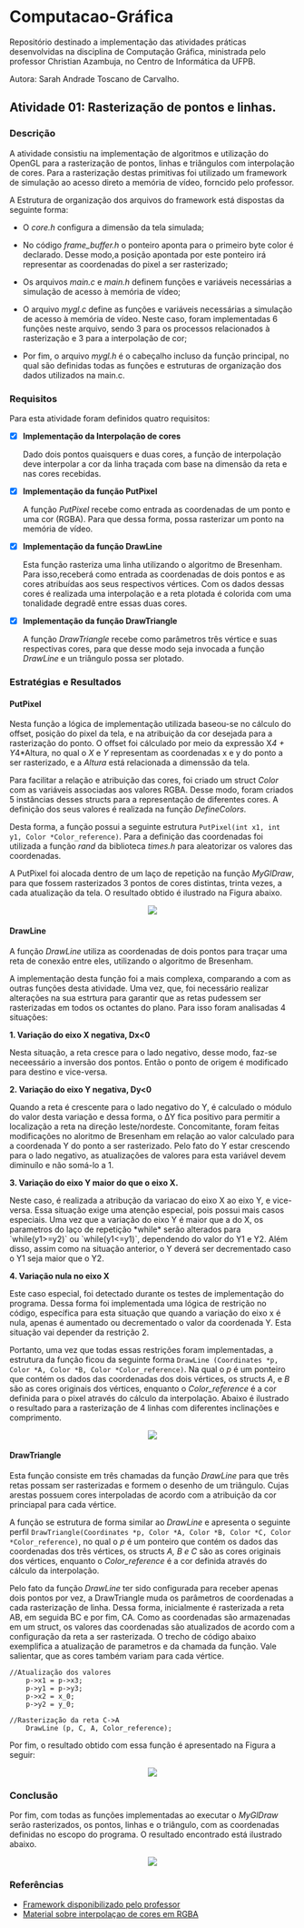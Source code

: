 # Computacao-Gráfica
Repositório destinado a implementação das atividades práticas desenvolvidas na disciplina de Computação Gráfica, ministrada pelo professor Christian Azambuja, no Centro de Informática da UFPB.

Autora: Sarah Andrade Toscano de Carvalho.

## Atividade 01: Rasterização de pontos e linhas. 
### Descrição
   A atividade consistiu na implementação de algoritmos e utilização do OpenGL para a rasterização de pontos, linhas e triângulos com interpolação de cores. Para a rasterização destas primitivas foi utilizado um framework de simulação ao acesso direto a memória de vídeo, forncido pelo professor.  
  
   A Estrutura de organização dos arquivos do framework está dispostas da seguinte forma:
   * O *core.h* configura a dimensão da tela simulada;  
   
   * No código *frame_buffer.h* o ponteiro aponta para o primeiro byte color é declarado. Desse modo,a posição apontada por este ponteiro irá representar as coordenadas do pixel a ser rasterizado;  
   
   * Os arquivos *main.c* e *main.h* definem funções e variáveis necessárias a simulação de acesso à memória de vídeo;
   
   * O arquivo *mygl.c* define as funções e variáveis necessárias a simulação de acesso à memória de vídeo. Neste caso, foram implementadas 6 funções neste arquivo, sendo 3 para os processos relacionados à rasterização e 3 para a interpolação de cor;  
   
   * Por fim, o arquivo *mygl.h* é o cabeçalho incluso da função principal, no qual são definidas todas as funções e estruturas de organização dos dados utilizados na main.c.
  
### Requisitos

Para esta atividade foram definidos quatro requisitos:

- [x] **Implementação da Interpolação de cores**  

  Dado dois pontos quaisquers e duas cores, a função de interpolação deve interpolar a cor da linha traçada com base na dimensão da reta e nas cores recebidas.
  
- [x] **Implementação da função PutPixel**  

  A função *PutPixel* recebe como entrada as coordenadas de um ponto e uma cor (RGBA). Para que dessa forma, possa rasterizar um ponto na memória de vídeo.
  
- [x] **Implementação da função DrawLine**

  Esta função rasteriza uma linha utilizando o algoritmo de Bresenham. Para isso,receberá como entrada as coordenadas de dois pontos e as cores atribuídas aos seus respectivos vértices. Com os dados dessas cores é realizada uma interpolação e a reta plotada é colorida com uma tonalidade degradê entre essas duas cores. 

- [x] **Implementação da função DrawTriangle**

  A função *DrawTriangle* recebe como parâmetros três vértice e suas respectivas cores, para que desse modo seja invocada a função *DrawLine* e un triângulo possa ser plotado.

### Estratégias e Resultados

#### PutPixel
   Nesta função a lógica de implementação utilizada baseou-se no cálculo do offset, posição do pixel da tela, e na atribuição da cor desejada para a rasterização do ponto. O offset foi cálculado por meio da expressão 
   X*4 + Y*4*Altura, no qual o *X* e *Y* representam as coordenadas x e y do ponto a ser rasterizado, e a *Altura* está relacionada a dimenssão da tela.
   
   Para facilitar a relação e atribuição das cores, foi criado um struct *Color* com as variáveis associadas aos valores RGBA. Desse modo, foram criados 5 instâncias desses structs para a representação de diferentes cores. A definição dos seus valores é realizada na função *DefineColors*.
  
  Desta forma, a função possui a seguinte estrutura `PutPixel(int x1, int y1, Color *Color_reference)`. Para a definição das coordenadas foi utilizada a função *rand* da biblioteca *times.h* para aleatorizar os valores das coordenadas. 
  
  A PutPixel foi alocada dentro de um laço de repetição na função *MyGlDraw*, para que fossem rasterizados 3 pontos de cores distintas, trinta vezes, a cada atualização da tela. O resultado obtido é ilustrado na Figura abaixo.
  
  <p align="center">
  <img src="https://github.com/SAndradeTC/Computacao-Grafica/blob/master/pontos.png">
</p>

#### DrawLine
A função *DrawLine* utiliza as coordenadas de dois pontos para traçar uma reta de conexão entre eles, utilizando o algoritmo de Bresenham. 

A implementação desta função foi a mais complexa, comparando a com as outras funções desta atividade. Uma vez, que, foi necessário realizar alterações na sua estrtura para garantir que as retas pudessem ser rasterizadas em todos os octantes do plano. Para isso foram analisadas 4 situações:

 **1. Variação do eixo X negativa, Dx<0**  

   Nesta situação, a reta cresce para o lado negativo, desse modo, faz-se neceessário a inversão dos pontos. Então o ponto de origem é modificado para destino e vice-versa.

 **2. Variação do eixo Y negativa, Dy<0**  

   Quando a reta é crescente para o lado negativo do Y, é calculado o módulo do valor desta variação e dessa forma, o ΔY fica positivo para permitir a localização a reta na direção leste/nordeste. Concomitante, foram feitas modificações no aloritmo de Bresenham em relação ao valor calculado para a coordenada Y do ponto a ser rasterizado. Pelo fato do Y estar crescendo para o lado negativo, as atualizações de valores para esta variável devem diminuílo e não somá-lo a 1. 

 **3. Variação do eixo Y maior do que o eixo X.** 
 <p>
    Neste caso, é realizada a atribução da variacao do eixo X ao eixo Y, e vice-versa. Essa situação exige uma atenção especial, pois possui mais casos especiais. Uma vez que a variação do eixo Y é maior que a do X, os parametros do laço de repetição *while* serão alterados para `while(y1>=y2)` ou `while(y1<=y1)`, dependendo do valor do Y1 e Y2. Além disso, assim como na situação anterior, o Y deverá ser decrementado caso o Y1 seja maior que o Y2.
  

 **4. Variação nula no eixo X**
 <p>
    Este caso especial, foi detectado durante os testes de implementação do programa. Dessa forma foi implementada uma lógica de restrição no código, específica para esta situação que quando a variação do eixo x é nula, apenas é aumentado ou decrementado o valor da coordenada Y. Esta situação vai depender da restrição 2.
   
Portanto, uma vez que todas essas restrições foram implementadas, a estrutura da função ficou da seguinte forma `DrawLine (Coordinates *p, Color *A, Color *B, Color *Color_reference)`. Na qual o *p* é um ponteiro que contém os dados das coordenadas dos dois vértices, os structs *A*, e *B*  são as cores originais dos vértices, enquanto o *Color_reference* é a cor definida para o pixel através do cálculo da interpolação. Abaixo é ilustrado o resultado para a rasterização de 4 linhas com diferentes inclinações e comprimento.

<p align="center">
  <img src="https://github.com/SAndradeTC/Computacao-Grafica/blob/master/linhas.png">
</p>



#### DrawTriangle
Esta função consiste em três chamadas da função *DrawLine* para que três retas possam ser rasterizadas e formem o desenho de um triângulo. Cujas arestas possuem cores interpoladas de acordo com a atribuição da cor princiapal para cada vértice. 

A função se estrutura de forma similar ao *DrawLine* e apresenta o seguinte perfil `DrawTriangle(Coordinates *p, Color *A, Color *B, Color *C, Color *Color_reference)`, no qual o *p* é um ponteiro que contém os dados das coordenadas dos três vértices, os structs *A, B e C* são as cores originais dos vértices, enquanto o *Color_reference* é a cor definida através do cálculo da interpolação.

Pelo fato da função *DrawLine* ter sido configurada para receber apenas dois pontos por vez, a DrawTriangle muda os parâmetros de coordenadas a cada rasterização de linha. Dessa forma, inicialmente é rasterizada a reta AB, em seguida BC e por fim, CA. Como as coordenadas são armazenadas em um struct, os valores das coordenadas são atualizados de acordo com a configuração da reta a ser rasterizada. O trecho de código abaixo exemplifica a atualização de parametros e da chamada da função. Vale salientar, que as cores também variam para cada vértice. 

```
//Atualização dos valores
    p->x1 = p->x3;
    p->y1 = p->y3;
    p->x2 = x_0;
    p->y2 = y_0;

//Rasterização da reta C->A
    DrawLine (p, C, A, Color_reference); 
```

Por fim, o resultado obtido com essa função é apresentado na Figura a seguir:

  <p align="center">
  <img src="https://github.com/SAndradeTC/Computacao-Grafica/blob/master/triangulo.png">
</p>

### Conclusão

Por fim, com todas as funções implementadas ao executar o *MyGlDraw* serão rasterizados, os pontos, linhas e o triângulo, com as coordenadas definidas no escopo do programa. O resultado encontrado está ilustrado abaixo.

  <p align="center">
  <img src="https://github.com/SAndradeTC/Computacao-Grafica/blob/master/todos.png">
</p>

### Referências

- [Framework disponibilizado pelo professor](https://github.com/capagot/icg/tree/master/mygl_framework)
- [Material sobre interpolaçao de cores em RGBA](http://letslearnbits.blogspot.com/2014/10/icgt1-interpolacao-de-cores.html)

